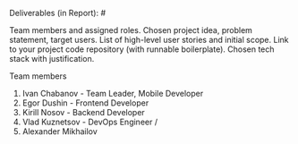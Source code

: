 Deliverables (in Report): #

Team members and assigned roles.
Chosen project idea, problem statement, target users.
List of high-level user stories and initial scope.
Link to your project code repository (with runnable boilerplate).
Chosen tech stack with justification.

Team members
1. Ivan Chabanov - Team Leader, Mobile Developer
2. Egor Dushin - Frontend Developer
3. Kirill Nosov	- Backend Developer
4. Vlad Kuznetsov - DevOps Engineer / 
5. Alexander Mikhailov